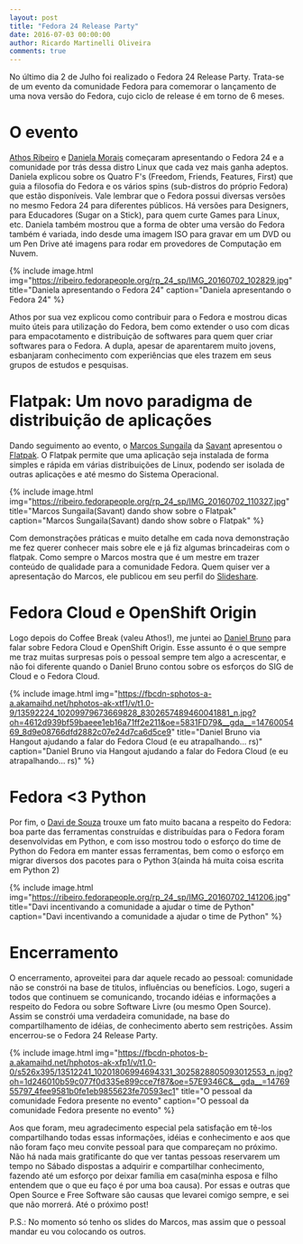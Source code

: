 ```yaml
---
layout: post
title: "Fedora 24 Release Party"
date: 2016-07-03 00:00:00
author: Ricardo Martinelli Oliveira
comments: true
---
```

No último dia 2 de Julho foi realizado o Fedora 24 Release Party. Trata-se de
um evento da comunidade Fedora para comemorar o lançamento de uma nova versão
do Fedora, cujo ciclo de release é em torno de 6 meses.

O evento
========

[Athos Ribeiro][perfil-athos] e [Daniela Morais][perfil-daniela] começaram
apresentando o Fedora 24 e a comunidade por trás dessa distro Linux que cada
vez mais ganha adeptos. Daniela explicou sobre os Quatro F's (Freedom, Friends,
Features, First) que guia a filosofia do Fedora e os vários spins (sub-distros
do próprio Fedora) que estão disponíveis. Vale lembrar que o Fedora possui
diversas versões no mesmo Fedora 24 para diferentes públicos. Há versões para
Designers, para Educadores (Sugar on a Stick), para quem curte Games para Linux,
etc.
Daniela também mostrou que a forma de obter uma versão do Fedora também é variada,
indo desde uma imagem ISO para gravar em um DVD ou um Pen Drive até imagens para
rodar em provedores de Computação em Nuvem.

{% include image.html
        img="https://ribeiro.fedorapeople.org/rp_24_sp/IMG_20160702_102829.jpg"
        title="Daniela apresentando o Fedora 24"
        caption="Daniela apresentando o Fedora 24" %}

Athos por sua vez explicou como contribuir para o Fedora e mostrou dicas muito
úteis para utilização do Fedora, bem como extender o uso com dicas para empacotamento
e distribuição de softwares para quem quer criar softwares para o Fedora.
A dupla, apesar de aparentarem muito jovens, esbanjaram conhecimento com experiências
que eles trazem em seus grupos de estudos e pesquisas.

Flatpak: Um novo paradigma de distribuição de aplicações
========================================================
Dando seguimento ao evento, o [Marcos Sungaila][perfil-marcos] da [Savant][site-savant]
apresentou o [Flatpak][site-flatpak]. O Flatpak permite que uma aplicação seja instalada
de forma simples e rápida em várias distribuições de Linux, podendo ser isolada de outras
aplicações e até mesmo do Sistema Operacional.

{% include image.html
        img="https://ribeiro.fedorapeople.org/rp_24_sp/IMG_20160702_110327.jpg"
        title="Marcos Sungaila(Savant) dando show sobre o Flatpak"
        caption="Marcos Sungaila(Savant) dando show sobre o Flatpak" %}

Com demonstrações práticas e muito detalhe em cada nova demonstração me fez querer
conhecer mais sobre ele e já fiz algumas brincadeiras com o flatpak. Como sempre o Marcos
mostra que é um mestre em trazer conteúdo de qualidade para a comunidade Fedora.
Quem quiser ver a apresentação do Marcos, ele publicou em seu perfil do [Slideshare][slides-flatpal].

Fedora Cloud e OpenShift Origin 
===============================
Logo depois do Coffee Break (valeu Athos!), me juntei ao [Daniel Bruno][perfil-daniel]
para falar sobre Fedora Cloud e OpenShift Origin. Esse assunto é o que sempre me traz
muitas surpresas pois o pessoal sempre tem algo a acrescentar, e não foi diferente quando
o Daniel Bruno contou sobre os esforços do SIG de Cloud e o Fedora Cloud.

{% include image.html
        img="https://fbcdn-sphotos-a-a.akamaihd.net/hphotos-ak-xtf1/v/t1.0-9/13592224_10209979673669828_8302657489460041881_n.jpg?oh=4612d939bf59baeee1eb16a71ff2e211&oe=5831FD79&__gda__=1476005469_8d9e08766dfd2882c07e24d7ca6d5ce9"
        title="Daniel Bruno via Hangout ajudando a falar do Fedora Cloud (e eu atrapalhando... rs)"
        caption="Daniel Bruno via Hangout ajudando a falar do Fedora Cloud (e eu atrapalhando... rs)" %}

Fedora <3 Python
================
Por fim, o [Davi de Souza][perfil-davi] trouxe um fato muito bacana a respeito do Fedora:
 boa parte das ferramentas construídas e distribuídas para o Fedora foram desenvolvidas 
em Python, e com isso mostrou todo o esforço do time de Python do Fedora em manter essas
ferramentas, bem como o esforço em migrar diversos dos pacotes para o Python 3(ainda há
muita coisa escrita em Python 2)

{% include image.html
        img="https://ribeiro.fedorapeople.org/rp_24_sp/IMG_20160702_141206.jpg"
        title="Davi incentivando a comunidade a ajudar o time de Python"
        caption="Davi incentivando a comunidade a ajudar o time de Python" %}
        

Encerramento
============
O encerramento, aproveitei para dar aquele recado ao pessoal: comunidade não se constrói
na base de titulos, influências ou benefícios. Logo, sugeri a todos que continuem se comunicando,
trocando idéias e informações a respeito do Fedora ou sobre Software Livre (ou mesmo Open
Source). Assim se constrói uma verdadeira comunidade, na base do compartilhamento de idéias,
de conhecimento aberto sem restrições. Assim encerrou-se o Fedora 24 Release Party.

{% include image.html
        img="https://fbcdn-photos-b-a.akamaihd.net/hphotos-ak-xfp1/v/t1.0-0/s526x395/13512241_10201806994694331_3025828805093012553_n.jpg?oh=1d246010b59c077f0d335e899cce7f87&oe=57E9346C&__gda__=1476955797_4fee9581b0fe1eb9855623fe70593ec1"
        title="O pessoal da comunidade Fedora presente no evento"
        caption="O pessoal da comunidade Fedora presente no evento" %}
        
Aos que foram, meu agradecimento especial pela satisfação em tê-los compartilhando todas essas
informações, idéias e conhecimento e aos que não foram faço meu convite pessoal para que compareçam
no próximo. Não há nada mais gratificante do que ver tantas pessoas reservarem um tempo no
Sábado dispostas a adquirir e compartilhar conhecimento, fazendo até um esforço por deixar família
em casa(minha esposa e filho entendem que o que eu faço é por uma boa causa). Por essas e outras
que Open Source e Free Software são causas que levarei comigo sempre, e sei que não morrerá.
Até o próximo post!

P.S.: No momento só tenho os slides do Marcos, mas assim que o pessoal mandar eu vou colocando os outros.


[perfil-athos]: https://github.com/athos-ribeiro
[perfil-daniela]: https://www.facebook.com/profile.php?id=623168777
[perfil-marcos]: https://ribeiro.fedorapeople.org/rp_24_sp/IMG_20160702_110327.jpg
[slides-flatpal]: http://pt.slideshare.net/msungaila/fedora-dayactivitiesusingflatpaks1
[site-savant]: http://www.savant.com.br/
[site-flatpak]: http://flatpak.org/
[perfil-daniel]: https://www.facebook.com/danielbrunos
[perfil-davi]: https://www.facebook.com/profile.php?id=100011660734085&fref=ts